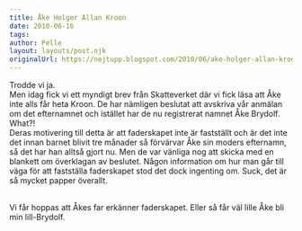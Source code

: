 ```yaml
---
title: Åke Holger Allan Kroon
date: 2010-06-16
tags: 	
author: Pelle
layout: layouts/post.njk
originalUrl: https://nejtupp.blogspot.com/2010/06/ake-holger-allan-kroon.html
---
```


Trodde vi ja.<br>Men idag fick vi ett myndigt brev från Skatteverket där vi fick läsa att Åke inte alls får heta Kroon. De har nämligen beslutat att avskriva vår anmälan om det efternamnet och istället har de nu registrerat namnet Åke Brydolf. What?!<br>Deras motivering till detta är att faderskapet inte är fastställt och är det inte det innan barnet blivit tre månader så förvärvar Åke sin moders efternamn, så det har han alltså gjort nu. Men de var vänliga nog att skicka med en blankett om överklagan av beslutet. Någon information om hur man går till väga för att fastställa faderskapet stod det dock ingenting om. Suck, det är så mycket papper överallt.
<br><br>

Vi får hoppas att Åkes far erkänner faderskapet. Eller så får väl lille Åke bli min lill-Brydolf.
